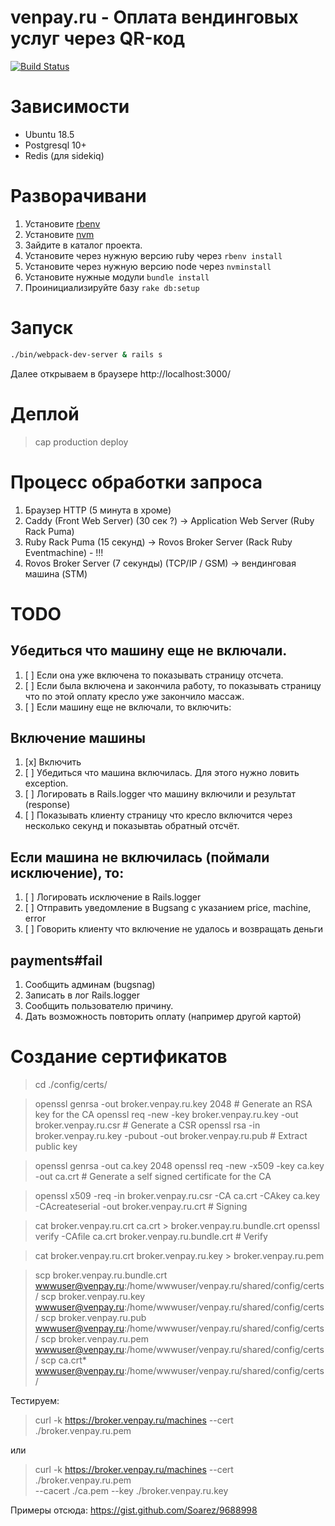 # venpay.ru - Оплата вендинговых услуг через QR-код

[![Build Status](https://travis-ci.org/dapi/venpay.ru.svg?branch=master)](https://travis-ci.org/dapi/venpay.ru)

# Зависимости

* Ubuntu 18.5
* Postgresql 10+
* Redis (для sidekiq)

# Разворачивани

1. Установите [rbenv](https://github.com/rbenv/rbenv)
1. Установите [nvm](https://github.com/nvm-sh/nvm)
2. Зайдите в каталог проекта.
3. Установите через нужную версию ruby через `rbenv install`
3. Установите через нужную версию node через `nvminstall`
4. Установите нужные модули `bundle install`
5. Проинициализируйте базу `rake db:setup`

# Запуск

```bash
./bin/webpack-dev-server & rails s
```

Далее открываем в браузере http://localhost:3000/

# Деплой

> cap production deploy

# Процесс обработки запроса

1. Браузер HTTP (5 минута в хроме)
2. Caddy (Front Web Server) (30 сек ?) -> Application Web Server (Ruby Rack Puma)
3. Ruby Rack Puma (15 секунд) -> Rovos Broker Server (Rack Ruby Eventmachine) - !!!
4. Rovos Broker Server (7 секунды) (TCP/IP / GSM) -> вендинговая машина (STM)

# TODO

## Убедиться что машину еще не включали.
 1. [ ] Если она уже включена то показывать страницу отсчета.
 2. [ ] Если была включена и закончила работу, то показывать
    страницу что по этой оплату кресло уже закончило массаж.
 3. [ ] Если машину еще не включали, то включить:

## Включение машины

 1. [x] Включить
 2. [ ] Убедиться что машина включилась. Для этого нужно ловить exception.
 3. [ ] Логировать в Rails.logger что машину включили и результат (response)
 4. [ ] Показывать клиенту страницу что кресло включится через несколько секунд и показывтаь обратный отсчёт.

## Если машина не включилась (поймали исключение), то:

 1. [ ] Логировать исключение в Rails.logger
 2. [ ] Отправить уведомление в Bugsang с указанием price, machine, error
 3. [ ] Говорить клиенту что включение не удалось и возвращать деньги

## payments#fail

1. Сообщить админам (bugsnag)
2. Записать в лог Rails.logger
2. Сообщить пользователю причину.
3. Дать возможность повторить оплату (например другой картой)

# Создание сертификатов

> cd ./config/certs/

> openssl genrsa -out broker.venpay.ru.key 2048  # Generate an RSA key for the CA
> openssl req -new -key broker.venpay.ru.key -out broker.venpay.ru.csr  # Generate a CSR
> openssl rsa -in broker.venpay.ru.key -pubout -out broker.venpay.ru.pub  # Extract public key

> openssl genrsa -out ca.key 2048
> openssl req -new -x509 -key ca.key -out ca.crt  # Generate a self signed certificate for the CA

> openssl x509 -req -in broker.venpay.ru.csr -CA ca.crt -CAkey ca.key -CAcreateserial -out broker.venpay.ru.crt  # Signing

> cat broker.venpay.ru.crt ca.crt > broker.venpay.ru.bundle.crt 
> openssl verify -CAfile ca.crt broker.venpay.ru.bundle.crt  # Verify

> cat broker.venpay.ru.crt broker.venpay.ru.key > broker.venpay.ru.pem 

> scp broker.venpay.ru.bundle.crt wwwuser@venpay.ru:/home/wwwuser/venpay.ru/shared/config/certs/
> scp broker.venpay.ru.key wwwuser@venpay.ru:/home/wwwuser/venpay.ru/shared/config/certs/
> scp broker.venpay.ru.pub wwwuser@venpay.ru:/home/wwwuser/venpay.ru/shared/config/certs/
> scp broker.venpay.ru.pem wwwuser@venpay.ru:/home/wwwuser/venpay.ru/shared/config/certs/
> scp ca.crt* wwwuser@venpay.ru:/home/wwwuser/venpay.ru/shared/config/certs/

Тестируем:

> curl -k https://broker.venpay.ru/machines --cert ./broker.venpay.ru.pem

или

> curl -k https://broker.venpay.ru/machines --cert ./broker.venpay.ru.pem \
  --cacert ./ca.pem --key ./broker.venpay.ru.key

Примеры отсюда: https://gist.github.com/Soarez/9688998
